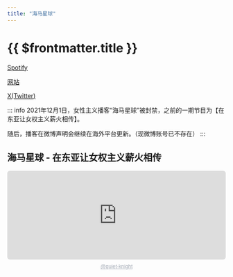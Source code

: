 ```yaml
---
title: "海马星球"
---
```


# {{ $frontmatter.title }}

[Spotify](https://open.spotify.com/show/0JO0qK4stSWLU390lTkvG1)

[网站](https://seahorseplanet.net)

[X(Twitter)](https://twitter.com/seahorseplanet)

::: info
2021年12月1日，女性主义播客“海马星球”被封禁，之前的一期节目为【在东亚让女权主义薪火相传】。

随后，播客在微博声明会继续在海外平台更新。（现微博账号已不存在）
:::

## 海马星球 - 在东亚让女权主义薪火相传

<div style="height: 228px; width: 100%;"><iframe src="https://audio.com/embed/audio/1783849512616623?theme=light"
    style="display:block; border-radius: 6px; border: none; height: 204px; width: 100%;"></iframe><a href='https://audio.com/quiet-knight' style="text-align: center; display: block; color: #A4ABB6; font-size: 12px; font-family: sans-serif; line-height: 16px; margin-top: 8px; overflow: hidden; white-space: nowrap; text-overflow: ellipsis;">@quiet-knight</a></div>